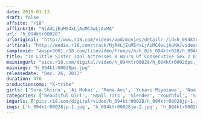 ```yaml
---
date: 2019-01-13
draft: false
affsite: "r18"
afflinkr18: "NjA4LjEuMS4xLjAuMC4wLjAuMA"
url: "h_094ktr00028"
urloriginal: "http://www.r18.com/videos/vod/movies/detail/-/id=h_094ktr00028"
urlfinal: "http://media.r18.com/track/NjA4LjEuMS4xLjAuMC4wLjAuMA/videos/vod/movies/detail/-/id=h_094ktr00028"
samplevid: "awspv3001.r18.com/litevideo/freepv/h/h_0/h_094ktr028/h_094ktr028_dmb_w.mp4"
title: "10 Little Sister Idol Actresses 8 Hours Of Consecutive Sex 2 Disc Set"
mainimgurl: "pics.r18.com/digital/video/h_094ktr00028/h_094ktr00028ps.jpg"
mainimgs: "h_094ktr00028ps.jpg"
releasedate: "Dec. 26, 2017"
duration: 476
productioncomp: "K-tribe"
girls: ['Sora Shiina', 'Ai Mukai', 'Rena Aoi', 'Yukari Miyazawa', 'Noa Eikawa', 'Yurina Kashiwagi', 'Mio Shinozaki', 'Tsumugi Sakura', 'Ayane Ikuta', 'Mimi Yazawa']
categories: ['Beautiful Girl', 'Small Tits', 'Slender', 'Youthful', 'Sister', 'Compilation', 'Over 4 Hours', 'Hi-Def']
imgurls: ['pics.r18.com/digital/video/h_094ktr00028/h_094ktr00028jp-1.jpg', 'pics.r18.com/digital/video/h_094ktr00028/h_094ktr00028jp-2.jpg', 'pics.r18.com/digital/video/h_094ktr00028/h_094ktr00028jp-3.jpg', 'pics.r18.com/digital/video/h_094ktr00028/h_094ktr00028jp-4.jpg', 'pics.r18.com/digital/video/h_094ktr00028/h_094ktr00028jp-5.jpg', 'pics.r18.com/digital/video/h_094ktr00028/h_094ktr00028jp-6.jpg', 'pics.r18.com/digital/video/h_094ktr00028/h_094ktr00028jp-7.jpg', 'pics.r18.com/digital/video/h_094ktr00028/h_094ktr00028jp-8.jpg', 'pics.r18.com/digital/video/h_094ktr00028/h_094ktr00028jp-9.jpg', 'pics.r18.com/digital/video/h_094ktr00028/h_094ktr00028jp-10.jpg', 'pics.r18.com/digital/video/h_094ktr00028/h_094ktr00028jp-11.jpg', 'pics.r18.com/digital/video/h_094ktr00028/h_094ktr00028jp-12.jpg', 'pics.r18.com/digital/video/h_094ktr00028/h_094ktr00028jp-13.jpg', 'pics.r18.com/digital/video/h_094ktr00028/h_094ktr00028jp-14.jpg', 'pics.r18.com/digital/video/h_094ktr00028/h_094ktr00028jp-15.jpg', 'pics.r18.com/digital/video/h_094ktr00028/h_094ktr00028jp-16.jpg', 'pics.r18.com/digital/video/h_094ktr00028/h_094ktr00028jp-17.jpg', 'pics.r18.com/digital/video/h_094ktr00028/h_094ktr00028jp-18.jpg', 'pics.r18.com/digital/video/h_094ktr00028/h_094ktr00028jp-19.jpg']
imgs: ['h_094ktr00028jp-1.jpg', 'h_094ktr00028jp-2.jpg', 'h_094ktr00028jp-3.jpg', 'h_094ktr00028jp-4.jpg', 'h_094ktr00028jp-5.jpg', 'h_094ktr00028jp-6.jpg', 'h_094ktr00028jp-7.jpg', 'h_094ktr00028jp-8.jpg', 'h_094ktr00028jp-9.jpg', 'h_094ktr00028jp-10.jpg', 'h_094ktr00028jp-11.jpg', 'h_094ktr00028jp-12.jpg', 'h_094ktr00028jp-13.jpg', 'h_094ktr00028jp-14.jpg', 'h_094ktr00028jp-15.jpg', 'h_094ktr00028jp-16.jpg', 'h_094ktr00028jp-17.jpg', 'h_094ktr00028jp-18.jpg', 'h_094ktr00028jp-19.jpg']
---
```

